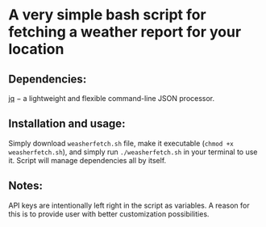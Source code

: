 # A very simple bash script for fetching a weather report for your location

## Dependencies:

[jq](https://jqlang.github.io/jq) $-$ a lightweight and flexible command-line JSON processor.

## Installation and usage:

Simply download ```weasherfetch.sh``` file, make it executable (```chmod +x weasherfetch.sh```), and simply run ```./weasherfetch.sh``` in your terminal to use it. Script will manage dependencies all by itself.

## Notes:
API keys are intentionally left right in the script as variables. A reason for this is to provide user with better customization possibilities.

